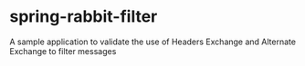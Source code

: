 # spring-rabbit-filter
A sample application to validate the use of Headers Exchange and Alternate Exchange to filter messages 
